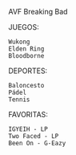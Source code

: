 AVF Breaking Bad

JUEGOS:
	
	Wukong
	Elden Ring
	Bloodborne

DEPORTES:

	Baloncesto
	Pádel
	Tennis

FAVORITAS:
	
	IGYEIH - LP 
	Two Faced - LP
	Been On - G-Eazy

